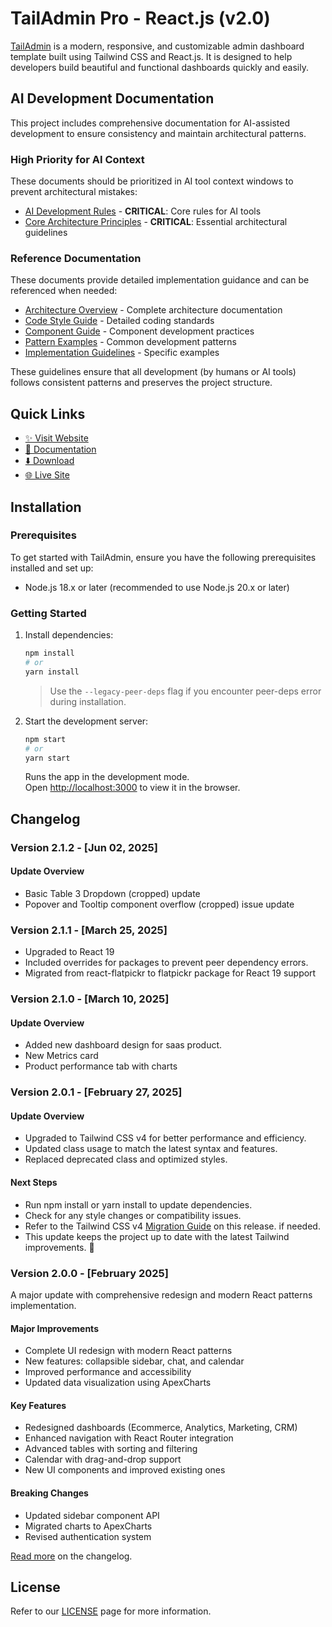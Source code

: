 # TailAdmin Pro - React.js (v2.0)

[TailAdmin](https://tailadmin.com) is a modern, responsive, and customizable admin dashboard template built using Tailwind CSS and React.js. It is designed to help developers build beautiful and functional dashboards quickly and easily.

<!-- AI-DOCS-START -->
## AI Development Documentation

This project includes comprehensive documentation for AI-assisted development to ensure consistency and maintain architectural patterns.

### High Priority for AI Context

These documents should be prioritized in AI tool context windows to prevent architectural mistakes:

- [AI Development Rules](./.github/AI_DEVELOPMENT.md) - **CRITICAL**: Core rules for AI tools
- [Core Architecture Principles](./.github/CORE_PRINCIPLES.md) - **CRITICAL**: Essential architectural guidelines

### Reference Documentation

These documents provide detailed implementation guidance and can be referenced when needed:

- [Architecture Overview](./ARCHITECTURE.md) - Complete architecture documentation
- [Code Style Guide](./docs/ai/CODE_STYLE.md) - Detailed coding standards
- [Component Guide](./docs/ai/COMPONENT_GUIDE.md) - Component development practices
- [Pattern Examples](./docs/ai/PATTERNS.md) - Common development patterns
- [Implementation Guidelines](./docs/ai/GUIDELINES.md) - Specific examples

These guidelines ensure that all development (by humans or AI tools) follows consistent patterns and preserves the project structure.
<!-- AI-DOCS-END -->

## Quick Links

- [✨ Visit Website](https://tailadmin.com)
- [📄 Documentation](https://tailadmin.com/docs)
- [⬇️ Download](https://tailadmin.com/download)
- [🌐 Live Site](https://react-demo.tailadmin.com)

## Installation

### Prerequisites

To get started with TailAdmin, ensure you have the following prerequisites installed and set up:

- Node.js 18.x or later (recommended to use Node.js 20.x or later)

### Getting Started

1. Install dependencies:

   ```bash
   npm install
   # or
   yarn install
   ```

   > Use the `--legacy-peer-deps` flag if you encounter peer-deps error during installation.

2. Start the development server:

   ```bash
   npm start
   # or
   yarn start
   ```

   Runs the app in the development mode.\
   Open [http://localhost:3000](http://localhost:3000) to view it in the browser.

## Changelog

### Version 2.1.2 - [Jun 02, 2025]

#### Update Overview

- Basic Table 3 Dropdown (cropped) update
- Popover and Tooltip component overflow (cropped) issue update

### Version 2.1.1 - [March 25, 2025]

- Upgraded to React 19
- Included overrides for packages to prevent peer dependency errors.
- Migrated from react-flatpickr to flatpickr package for React 19 support

### Version 2.1.0 - [March 10, 2025]

#### Update Overview

- Added new dashboard design for saas product.
- New Metrics card
- Product performance tab with charts

### Version 2.0.1 - [February 27, 2025]

#### Update Overview

- Upgraded to Tailwind CSS v4 for better performance and efficiency.
- Updated class usage to match the latest syntax and features.
- Replaced deprecated class and optimized styles.

#### Next Steps

- Run npm install or yarn install to update dependencies.
- Check for any style changes or compatibility issues.
- Refer to the Tailwind CSS v4 [Migration Guide](https://tailwindcss.com/docs/upgrade-guide) on this release. if needed.
- This update keeps the project up to date with the latest Tailwind improvements. 🚀

### Version 2.0.0 - [February 2025]

A major update with comprehensive redesign and modern React patterns implementation.

#### Major Improvements

- Complete UI redesign with modern React patterns
- New features: collapsible sidebar, chat, and calendar
- Improved performance and accessibility
- Updated data visualization using ApexCharts

#### Key Features

- Redesigned dashboards (Ecommerce, Analytics, Marketing, CRM)
- Enhanced navigation with React Router integration
- Advanced tables with sorting and filtering
- Calendar with drag-and-drop support
- New UI components and improved existing ones

#### Breaking Changes

- Updated sidebar component API
- Migrated charts to ApexCharts
- Revised authentication system

[Read more](https://tailadmin.com/docs/update-logs/react) on the changelog.

## License

Refer to our [LICENSE](https://tailadmin.com/license) page for more information.
